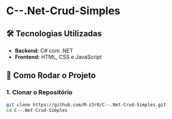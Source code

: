 # C--.Net-Crud-Simples

## 🛠️ Tecnologias Utilizadas

- **Backend:** C# com .NET
- **Frontend:** HTML, CSS e JavaScript

## 🚀 Como Rodar o Projeto

### 1. Clonar o Repositório

```bash
git clone https://github.com/M-z3r0/C--.Net-Crud-Simples.git
cd C--.Net-Crud-Simples
